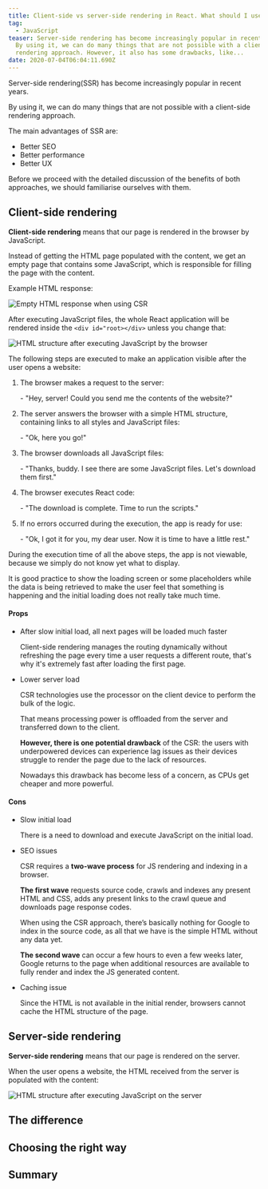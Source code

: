```yaml
---
title: Client-side vs server-side rendering in React. What should I use?
tag:
  - JavaScript
teaser: Server-side rendering has become increasingly popular in recent years.
  By using it, we can do many things that are not possible with a client-side
  rendering approach. However, it also has some drawbacks, like...
date: 2020-07-04T06:04:11.690Z
---
```

Server-side rendering(SSR) has become increasingly popular in recent years.

By using it, we can do many things that are not possible with a client-side rendering approach. 

The main advantages of SSR are:

* Better SEO
* Better performance
* Better UX

Before we proceed with the detailed discussion of the benefits of both approaches, we should familiarise ourselves with them.

## Client-side rendering

**Client-side rendering** means that our page is rendered in the browser by JavaScript.

Instead of getting the HTML page populated with the content, we get an empty page that contains some JavaScript, which is responsible for filling the page with the content.

Example HTML response:

![Empty HTML response when using CSR](/img/screenshot-2020-07-04-at-12.24.25.png "Empty HTML response when using CSR")

After executing JavaScript files, the whole React application will be rendered inside the `<div id="root></div>` unless you change that:

![HTML structure after executing JavaScript by the browser](/img/screenshot-2020-07-04-at-12.26.12.png "HTML structure after executing JavaScript by the browser")

The following steps are executed to make an application visible after the user opens a website:

1. The browser makes a request to the server:

   \- "Hey, server! Could you send me the contents of the website?"
2. The server answers the browser with a simple HTML structure, containing links to all styles and JavaScript files:

   \- "Ok, here you go!"
3. The browser downloads all JavaScript files:

   \- "Thanks, buddy. I see there are some JavaScript files. Let's download them first."
4. The browser executes React code:

   \- "The download is complete. Time to run the scripts."
5. If no errors occurred during the execution, the app is ready for use:

   \- "Ok, I got it for you, my dear user. Now it is time to have a little rest."

During the execution time of all the above steps, the app is not viewable, because we simply do not know yet what to display.

It is good practice to show the loading screen or some placeholders while the data is being retrieved to make the user feel that something is happening and the initial loading does not really take much time.

#### Props

* After slow initial load, all next pages will be loaded much faster

  Client-side rendering manages the routing dynamically without refreshing the page every time a user requests a different route, that's why it's extremely fast after loading the first page.
* Lower server load

  CSR technologies use the processor on the client device to perform the bulk of the logic.

  That means processing power is offloaded from the server and transferred down to the client.

  **However, there is one potential drawback** of the CSR: the users with underpowered devices can experience lag issues as their devices struggle to render the page due to the lack of resources.

  Nowadays this drawback has become less of a concern, as CPUs get cheaper and more powerful.

#### Cons

* Slow initial load

  There is a need to download and execute JavaScript on the initial load. 
* SEO issues

  CSR requires a **two-wave process** for JS rendering and indexing in a browser.

  **The first wave** requests source code, crawls and indexes any present HTML and CSS, adds any present links to the crawl queue and downloads page response codes.

  When using the CSR approach, there’s basically nothing for Google to index in the source code, as all that we have is the simple HTML without any data yet.

  **The second wave** can occur a few hours to even a few weeks later, Google returns to the page when additional resources are available to fully render and index the JS generated content.
* Caching issue

  Since the HTML is not available in the initial render, browsers cannot cache the HTML structure of the page.

## Server-side rendering

**Server-side rendering** means that our page is rendered on the server.

When the user opens a website, the HTML received from the server is populated with the content:

![HTML structure after executing JavaScript on the server](/img/screenshot-2020-07-04-at-12.36.35.png "HTML structure after executing JavaScript on the server")

## The difference

## Choosing the right way

## Summary